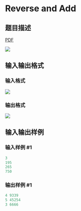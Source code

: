 # Reverse and Add

## 题目描述

[problemUrl]: https://uva.onlinejudge.org/index.php?option=com_onlinejudge&Itemid=8&category=12&page=show_problem&problem=959

[PDF](https://uva.onlinejudge.org/external/100/p10018.pdf)

![](https://cdn.luogu.com.cn/upload/vjudge_pic/UVA10018/4bb180ce79269f51a712256ca9c91386dd08cc9d.png)

## 输入输出格式

### 输入格式

![](https://cdn.luogu.com.cn/upload/vjudge_pic/UVA10018/2a4ce5e3302934a18d12ff81c9e5554e6073c774.png)

### 输出格式

![](https://cdn.luogu.com.cn/upload/vjudge_pic/UVA10018/e17f7ff3d3788c552229acf8a90f885edcb0f7ff.png)

## 输入输出样例

### 输入样例 #1

```cpp
3
195
265
750
```


### 输出样例 #1

```cpp
4 9339
5 45254
3 6666
```


